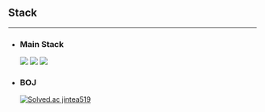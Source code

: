 <div><h2> Stack </h2></div>
<hr/>
<div>
<ul>
<li><h3>Main Stack</h3></li>
<img src="https://img.shields.io/badge/python-3776AB?style=for-the-badge&logo=python&logoColor=white">
<img src="https://img.shields.io/badge/tensorflow-FF6F00?style=for-the-badge&logo=tensorflow&logoColor=white">
<img src="https://img.shields.io/badge/ros2-22314E?style=for-the-badge&logo=ros&logoColor=white">

<li><h3>BOJ</h3></li>

[![Solved.ac
jintea519](http://mazassumnida.wtf/api/mini/generate_badge?boj=jintea519)](https://solved.ac/jintea519)

</ul>
</div>

<!--
**too519/too519** is a ✨ _special_ ✨ repository because its `README.md` (this file) appears on your GitHub profile.

Here are some ideas to get you started:

- 🔭 I’m currently working on ...
- 🌱 I’m currently learning ...
- 👯 I’m looking to collaborate on ...
- 🤔 I’m looking for help with ...
- 💬 Ask me about ...
- 📫 How to reach me: ...
- 😄 Pronouns: ...
- ⚡ Fun fact: ...
  -->
